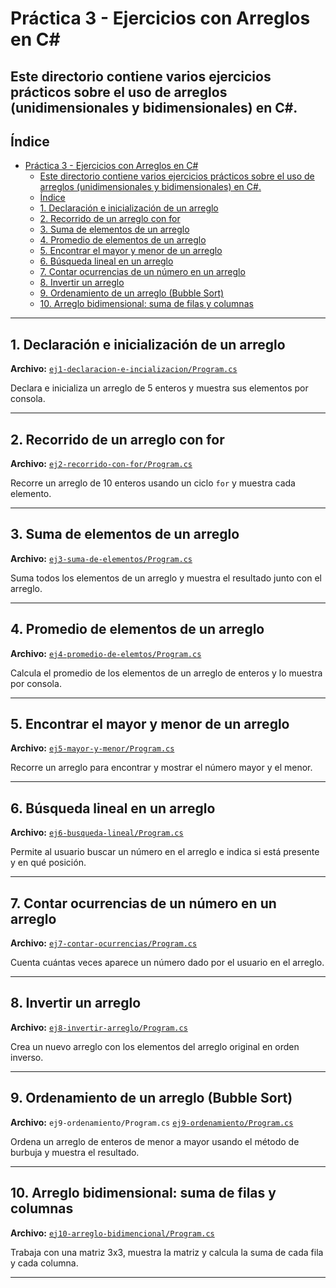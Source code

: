 # Práctica 3 - Ejercicios con Arreglos en C#

## Este directorio contiene varios ejercicios prácticos sobre el uso de arreglos (unidimensionales y bidimensionales) en C#.

## Índice

- [Práctica 3 - Ejercicios con Arreglos en C#](#práctica-3---ejercicios-con-arreglos-en-c)
  - [Este directorio contiene varios ejercicios prácticos sobre el uso de arreglos (unidimensionales y bidimensionales) en C#.](#este-directorio-contiene-varios-ejercicios-prácticos-sobre-el-uso-de-arreglos-unidimensionales-y-bidimensionales-en-c)
  - [Índice](#índice)
  - [1. Declaración e inicialización de un arreglo](#1-declaración-e-inicialización-de-un-arreglo)
  - [2. Recorrido de un arreglo con for](#2-recorrido-de-un-arreglo-con-for)
  - [3. Suma de elementos de un arreglo](#3-suma-de-elementos-de-un-arreglo)
  - [4. Promedio de elementos de un arreglo](#4-promedio-de-elementos-de-un-arreglo)
  - [5. Encontrar el mayor y menor de un arreglo](#5-encontrar-el-mayor-y-menor-de-un-arreglo)
  - [6. Búsqueda lineal en un arreglo](#6-búsqueda-lineal-en-un-arreglo)
  - [7. Contar ocurrencias de un número en un arreglo](#7-contar-ocurrencias-de-un-número-en-un-arreglo)
  - [8. Invertir un arreglo](#8-invertir-un-arreglo)
  - [9. Ordenamiento de un arreglo (Bubble Sort)](#9-ordenamiento-de-un-arreglo-bubble-sort)
  - [10. Arreglo bidimensional: suma de filas y columnas](#10-arreglo-bidimensional-suma-de-filas-y-columnas)

---

## 1. Declaración e inicialización de un arreglo

**Archivo:** [`ej1-declaracion-e-incializacion/Program.cs`](https://github.com/pum3ucatec/estructura-datos-pt/tree/LaurelPaola/Practica3/practicas/practica3/ej1-declaracion-e-incializacion/Program.cs)

Declara e inicializa un arreglo de 5 enteros y muestra sus elementos por consola.

---

## 2. Recorrido de un arreglo con for

**Archivo:** [`ej2-recorrido-con-for/Program.cs`](https://github.com/pum3ucatec/estructura-datos-pt/tree/LaurelPaola/Practica3/practicas/practica3/ej2-recorrido-con-for/Program.cs)

Recorre un arreglo de 10 enteros usando un ciclo `for` y muestra cada elemento.

---

## 3. Suma de elementos de un arreglo

**Archivo:** [`ej3-suma-de-elementos/Program.cs`](https://github.com/pum3ucatec/estructura-datos-pt/tree/LaurelPaola/Practica3/practicas/practica3/ej3-suma-de-elementos/Program.cs)

Suma todos los elementos de un arreglo y muestra el resultado junto con el arreglo.

---

## 4. Promedio de elementos de un arreglo

**Archivo:** [`ej4-promedio-de-elemtos/Program.cs`](https://github.com/pum3ucatec/estructura-datos-pt/tree/LaurelPaola/Practica3/practicas/practica3/ej4-promedio-de-elemtos/Program.cs)

Calcula el promedio de los elementos de un arreglo de enteros y lo muestra por consola.

---

## 5. Encontrar el mayor y menor de un arreglo

**Archivo:** [`ej5-mayor-y-menor/Program.cs`](https://github.com/pum3ucatec/estructura-datos-pt/tree/LaurelPaola/Practica3/practicas/practica3/ej5-mayor-y-menor/Program.cs)

Recorre un arreglo para encontrar y mostrar el número mayor y el menor.

---

## 6. Búsqueda lineal en un arreglo

**Archivo:**
[`ej6-busqueda-lineal/Program.cs`](https://github.com/pum3ucatec/estructura-datos-pt/tree/LaurelPaola/Practica3/practicas/practica3/ej6-busqueda-lineal/Program.cs)

Permite al usuario buscar un número en el arreglo e indica si está presente y en qué posición.

---

## 7. Contar ocurrencias de un número en un arreglo

**Archivo:** [`ej7-contar-ocurrencias/Program.cs`](https://github.com/pum3ucatec/estructura-datos-pt/tree/LaurelPaola/Practica3/practicas/practica3/ej7-contar-ocurrencias/Program.cs`)

Cuenta cuántas veces aparece un número dado por el usuario en el arreglo.

---

## 8. Invertir un arreglo

**Archivo:** [`ej8-invertir-arreglo/Program.cs`](https://github.com/pum3ucatec/estructura-datos-pt/tree/LaurelPaola/Practica3/practicas/practica3/ej8-invertir-arreglo/Program.cs`)

Crea un nuevo arreglo con los elementos del arreglo original en orden inverso.

---

## 9. Ordenamiento de un arreglo (Bubble Sort)

**Archivo:** `ej9-ordenamiento/Program.cs`
[`ej9-ordenamiento/Program.cs`](https://github.com/pum3ucatec/estructura-datos-pt/tree/LaurelPaola/Practica3/practicas/practica3/ej9-ordenamiento/Program.cs)

Ordena un arreglo de enteros de menor a mayor usando el método de burbuja y muestra el resultado.

---

## 10. Arreglo bidimensional: suma de filas y columnas

**Archivo:** [`ej10-arreglo-bidimencional/Program.cs`](https://github.com/pum3ucatec/estructura-datos-pt/tree/LaurelPaola/Practica3/practicas/practica3/ej10-arreglo-bidimencional/Program.cs)

Trabaja con una matriz 3x3, muestra la matriz y calcula la suma de cada fila y cada columna.

---
